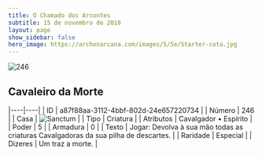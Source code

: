 ```yaml
---
title: O Chamado dos Arcontes
subtitle: 15 de novembro de 2018
layout: page
show_sidebar: false
hero_image: https://archonarcana.com/images/5/5e/Starter-cota.jpg
---
```


![246](https://cdn.keyforgegame.com/media/card_front/pt/341_246_JJM8J2JQ288W_pt.png)

## Cavaleiro da Morte

|----|----|
| ID | a87f88aa-3112-4bbf-802d-24e657220734 |
| Número | 246 |
| Casa | ![Sanctum](https://archonarcana.com/images/thumb/c/c7/Sanctum.png/22px-Sanctum.png "Santuário") |
| Tipo | Criatura |
| Atributos | Cavalgador • Espírito |
| Poder | 5 |
| Armadura | 0 |
| Texto | Jogar: Devolva à sua mão todas as criaturas Cavalgadoras da sua pilha de descartes. |
| Raridade | Especial |
| Dizeres | Um traz a morte. |
